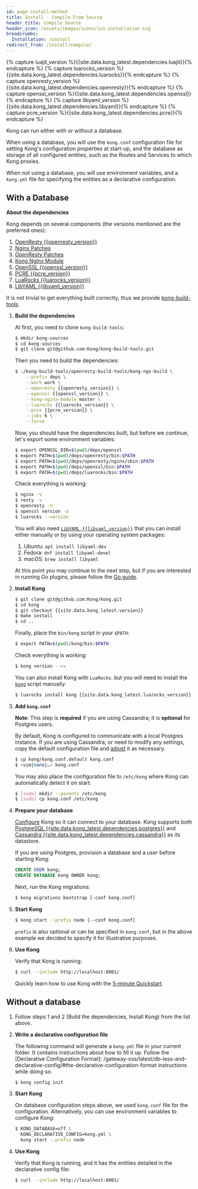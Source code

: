 ```yaml
---
id: page-install-method
title: Install - Compile From Source
header_title: Compile Source
header_icon: /assets/images/icons/icn-installation.svg
breadcrumbs:
  Installation: /install
redirect_from: /install/compile/
---
```


{% capture luajit_version %}{{site.data.kong_latest.dependencies.luajit}}{% endcapture %}
{% capture luarocks_version %}{{site.data.kong_latest.dependencies.luarocks}}{% endcapture %}
{% capture openresty_version %}{{site.data.kong_latest.dependencies.openresty}}{% endcapture %}
{% capture openssl_version %}{{site.data.kong_latest.dependencies.openssl}}{% endcapture %}
{% capture libyaml_version %}{{site.data.kong_latest.dependencies.libyaml}}{% endcapture %}
{% capture pcre_version %}{{site.data.kong_latest.dependencies.pcre}}{% endcapture %}

Kong can run either with or without a database.

When using a database, you will use the `kong.conf` configuration file for setting Kong's
configuration properties at start-up, and the database as storage of all configured entities,
such as the Routes and Services to which Kong proxies.

When not using a database, you will use environment variables, and a `kong.yml`
file for specifying the entities as a declarative configuration.

## With a Database

**About the dependencies**

Kong depends on several components (the versions mentioned are the preferred ones):
1. [OpenResty {{openresty_version}}](https://openresty.org/en/installation.html)
2. [Nginx Patches](https://github.com/Kong/kong-build-tools/tree/master/openresty-build-tools/patches)
3. [OpenResty Patches](https://github.com/Kong/kong-build-tools/tree/master/openresty-patches/patches/{{openresty_version}})
4. [Kong Nginx Module](https://github.com/Kong/lua-kong-nginx-module/)
5. [OpenSSL {{openssl_version}}](https://www.openssl.org/)
6. [PCRE {{pcre_version}}](http://www.pcre.org/)
7. [LuaRocks {{luarocks_version}}](https://github.com/luarocks/luarocks/wiki/Download)
8. [LibYAML {{libyaml_version}}](https://pyyaml.org/wiki/LibYAML)

It is not trivial to get everything built correctly, thus we provide
[kong-build-tools](https://github.com/Kong/kong-build-tools/).

1. **Build the dependencies**

   At first, you need to clone `kong-build-tools`:

   ```bash
   $ mkdir kong-sources
   $ cd kong-sources
   $ git clone git@github.com:Kong/kong-build-tools.git
   ```

   Then you need to build the dependencies:

   ```bash
   $ ./kong-build-tools/openresty-build-tools/kong-ngx-build \
       --prefix deps \
       --work work \
       --openresty {{openresty_version}} \
       --openssl {{openssl_version}} \
       --kong-nginx-module master \
       --luarocks {{luarocks_version}} \
       --pcre {{pcre_version}} \
       --jobs 6 \
       --force
   ```

   Now, you should have the dependencies built, but before we continue,
   let's export some environment variables:

   ```bash
   $ export OPENSSL_DIR=$(pwd)/deps/openssl
   $ export PATH=$(pwd)/deps/openresty/bin:$PATH
   $ export PATH=$(pwd)/deps/openresty/nginx/sbin:$PATH
   $ export PATH=$(pwd)/deps/openssl/bin:$PATH
   $ export PATH=$(pwd)/deps/luarocks/bin:$PATH
   ```

   Check everything is working:

   ```bash
   $ nginx -V
   $ resty -v
   $ openresty -V
   $ openssl version -a
   $ luarocks --version
   ```

   You will also need [`LibYAML {{libyaml_version}}`](https://pyyaml.org/wiki/LibYAML)
   that you can install either manually or by using your operating system packages:
   1. Ubuntu: `apt install libyaml-dev`
   2. Fedora: `dnf install libyaml-devel`
   3. macOS: `brew install libyaml`

   At this point you may continue to the next step, but if you are interested in
   running Go plugins, please follow the [Go guide][go].

2. **Install Kong**

    ```bash
    $ git clone git@github.com:Kong/kong.git
    $ cd kong
    $ git checkout {{site.data.kong_latest.version}}
    $ make install
    $ cd ..
    ```

    Finally, place the `bin/kong` script in your `$PATH`:

    ```bash
    $ export PATH=$(pwd)/kong/bin:$PATH
    ```

    Check everything is working:

    ```bash
    $ kong version --vv
    ```

    You can also install Kong with `LuaRocks`. but you will need to install
    the [`kong`](https://github.com/Kong/kong/blob/master/bin/kong) script
    manually:

    ```bash
    $ luarocks install kong {{site.data.kong_latest.luarocks_version}}
    ```

3. **Add `kong.conf`**

    **Note**: This step is **required** if you are using Cassandra; it is **optional** for Postgres users.

    By default, Kong is configured to communicate with a local Postgres instance.
    If you are using Cassandra, or need to modify any settings, copy the default
    configuration file and [adjust][configuration] it as necessary.

    ```bash
    $ cp kong/kong.conf.default kong.conf
    $ <vim|nano|…> kong.conf
    ```

    You may also place the configuration file to `/etc/kong` where Kong can automatically detect it
    on start:   

    ```bash
    $ [sudo] mkdir --parents /etc/kong
    $ [sudo] cp kong.conf /etc/kong
    ```

4. **Prepare your database**

    [Configure][configuration] Kong so it can connect to your database. Kong
    supports both [PostgreSQL {{site.data.kong_latest.dependencies.postgres}}](http://www.postgresql.org/)
    and [Cassandra {{site.data.kong_latest.dependencies.cassandra}}](http://cassandra.apache.org/)
    as its datastore.

    If you are using Postgres, provision a database and a user before starting Kong:

    ```sql
    CREATE USER kong;
    CREATE DATABASE kong OWNER kong;
    ```

    Next, run the Kong migrations:

    ```bash
    $ kong migrations bootstrap [-conf kong.conf]
    ```

5. **Start Kong**

    ```bash
    $ kong start --prefix node [--conf kong.conf]
    ```

    `prefix` is also optional or can be specified in `kong.conf`, but in the above
    example we decided to specify it for illustrative purposes.

6. **Use Kong**

    Verify that Kong is running:

    ```bash
    $ curl --include http://localhost:8001/
    ```

    Quickly learn how to use Kong with the [5-minute Quickstart](/gateway-oss/latest/getting-started/quickstart).

## Without a database

1. Follow steps 1 and 2 (Build the dependencies, Install Kong) from the list above.

2. **Write a declarative configuration file**

    The following command will generate a `kong.yml` file in your current folder.
    It contains instructions about how to fill it up. Follow the
    [Declarative Configuration Format]: /gateway-oss/latest/db-less-and-declarative-config/#the-declarative-configuration-format
    instructions while doing so.

    ``` bash
    $ kong config init
    ```

3. **Start Kong**

    On database configuration steps above, we used `kong.conf` file for the configuration.
    Alternatively, you can use environment variables to configure Kong:

    ```bash
    $ KONG_DATABASE=off \
      KONG_DECLARATIVE_CONFIG=kong.yml \
      kong start --prefix node
    ```

4. **Use Kong**

    Verify that Kong is running, and it has the entities detailed in the declarative config file:

    ```bash
    $ curl --include http://localhost:8001/
    ```

[configuration]: /gateway-oss/latest/configuration#database
[go]: /gateway-oss/latest/external-plugins
